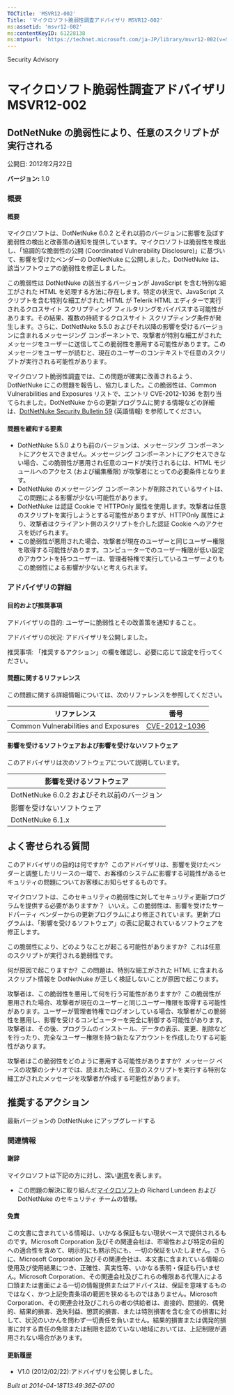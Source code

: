 ```yaml
---
TOCTitle: 'MSVR12-002'
Title: 'マイクロソフト脆弱性調査アドバイザリ MSVR12-002'
ms:assetid: 'msvr12-002'
ms:contentKeyID: 61228138
ms:mtpsurl: 'https://technet.microsoft.com/ja-JP/library/msvr12-002(v=Security.10)'
---
```


Security Advisory

マイクロソフト脆弱性調査アドバイザリ MSVR12-002
===============================================

DotNetNuke の脆弱性により、任意のスクリプトが実行される
-------------------------------------------------------

公開日: 2012年2月22日

**バージョン:** 1.0

### 概要

#### 概要

マイクロソフトは、DotNetNuke 6.0.2 とそれ以前のバージョンに影響を及ぼす脆弱性の検出と改善策の通知を提供しています。マイクロソフトは脆弱性を検出し、「協調的な脆弱性の公開 (Coordinated Vulnerability Disclosure)」に基づいて、影響を受けたベンダーの DotNetNuke に公開しました。DotNetNuke は、該当ソフトウェアの脆弱性を修正しました。

この脆弱性は DotNetNuke の該当するバージョンが JavaScript を含む特別な細工がされた HTML を処理する方法に存在します。特定の状況で、JavaScript スクリプトを含む特別な細工がされた HTML が Telerik HTML エディターで実行されるクロスサイト スクリプティング フィルタリングをバイパスする可能性があります。その結果、複数の持続するクロスサイト スクリプティング条件が発生します。さらに、DotNetNuke 5.5.0 およびそれ以降の影響を受けるバージョンに含まれるメッセージング コンポーネントで、攻撃者が特別な細工がされたメッセージをユーザーに送信してこの脆弱性を悪用する可能性があります。このメッセージをユーザーが読むと、現在のユーザーのコンテキストで任意のスクリプトが実行される可能性があります。

マイクロソフト脆弱性調査では、この問題が確実に改善されるよう、DotNetNuke にこの問題を報告し、協力しました。この脆弱性は、Common Vulnerabilities and Exposures リストで、エントリ CVE-2012-1036 を割り当てられました。DotNetNuke からの更新プログラムに関する情報などの詳細は、[DotNetNuke Security Bulletin 59](http://www.dotnetnuke.com/news/security-policy/security-bulletin-no.59.aspx) (英語情報) を参照してください。

#### 問題を緩和する要素

-   DotNetNuke 5.5.0 よりも前のバージョンは、メッセージング コンポーネントにアクセスできません。メッセージング コンポーネントにアクセスできない場合、この脆弱性が悪用され任意のコードが実行されるには、HTML モジュールへのアクセス (および編集権限) が攻撃者にとっての必要条件となります。
-   DotNetNuke のメッセージング コンポーネントが削除されているサイトは、この問題による影響が少ない可能性があります。
-   DotNetNuke は認証 Cookie で HTTPOnly 属性を使用します。攻撃者は任意のスクリプトを実行しようとする可能性がありますが、HTTPOnly 属性により、攻撃者はクライアント側のスクリプトを介した認証 Cookie へのアクセスを妨げられます。
-   この脆弱性が悪用された場合、攻撃者が現在のユーザーと同じユーザー権限を取得する可能性があります。コンピューターでのユーザー権限が低い設定のアカウントを持つユーザーは、管理者特権で実行しているユーザーよりもこの脆弱性による影響が少ないと考えられます。

### アドバイザリの詳細

#### 目的および推奨事項

アドバイザリの目的: ユーザーに脆弱性とその改善策を通知すること。

アドバイザリの状況: アドバイザリを公開しました。

推奨事項: 「推奨するアクション」の欄を確認し、必要に応じて設定を行ってください。

#### 問題に関するリファレンス

この問題に関する詳細情報については、次のリファレンスを参照してください。

| リファレンス                         | 番号                                                                             |
|--------------------------------------|----------------------------------------------------------------------------------|
| Common Vulnerabilities and Exposures | [CVE-2012-1036](http://www.cve.mitre.org/cgi-bin/cvename.cgi?name=cve-2012-1036) |

#### 影響を受けるソフトウェアおよび影響を受けないソフトウェア

このアドバイザリは次のソフトウェアについて説明しています。

| 影響を受けるソフトウェア                    |
|---------------------------------------------|
| DotNetNuke 6.0.2 およびそれ以前のバージョン |
| 影響を受けないソフトウェア                  |
| DotNetNuke 6.1.x                            |

よく寄せられる質問
------------------

<span></span>
このアドバイザリの目的は何ですか? 
このアドバイザリは、影響を受けたベンダーと調整したリリースの一環で、お客様のシステムに影響する可能性があるセキュリティの問題についてお客様にお知らせするものです。

マイクロソフトは、このセキュリティの脆弱性に対してセキュリティ更新プログラムを提供する必要がありますか？ 
いいえ。この脆弱性は、影響を受けたサードパーティ ベンダーからの更新プログラムにより修正されています。更新プログラムは、「影響を受けるソフトウェア」の表に記載されているソフトウェアを修正します。

この脆弱性により、どのようなことが起こる可能性がありますか? 
これは任意のスクリプトが実行される脆弱性です。

何が原因で起こりますか? 
この問題は、特別な細工がされた HTML に含まれるスクリプト情報を DotNetNuke が正しく検証しないことが原因で起こります。

攻撃者は、この脆弱性を悪用して何を行う可能性がありますか? 
この脆弱性が悪用された場合、攻撃者が現在のユーザーと同じユーザー権限を取得する可能性があります。ユーザーが管理者特権でログオンしている場合、攻撃者がこの脆弱性を悪用し、影響を受けるコンピューターを完全に制御する可能性があります。攻撃者は、その後、プログラムのインストール、データの表示、変更、削除などを行ったり、完全なユーザー権限を持つ新たなアカウントを作成したりする可能性があります。

攻撃者はこの脆弱性をどのように悪用する可能性がありますか? 
メッセージ ベースの攻撃のシナリオでは、読まれた時に、任意のスクリプトを実行する特別な細工がされたメッセージを攻撃者が作成する可能性があります。

推奨するアクション
------------------

<span></span>
最新バージョンの DotNetNuke にアップグレードする

### 関連情報

#### 謝辞

マイクロソフトは下記の方に対し、深い[謝意](http://technet.microsoft.com/ja-jp/security/bulletin/policy)を表します。

-   この問題の解決に取り組んだ[マイクロソフト](http://www.microsoft.com/)の Richard Lundeen および DotNetNuke のセキュリティ チームの皆様。

#### 免責

この文書に含まれている情報は、いかなる保証もない現状ベースで提供されるものです。Microsoft Corporation 及びその関連会社は、市場性および特定の目的への適合性を含めて、明示的にも黙示的にも、一切の保証をいたしません。さらに、Microsoft Corporation 及びその関連会社は、本文書に含まれている情報の使用及び使用結果につき、正確性、真実性等、いかなる表明・保証も行いません。Microsoft Corporation、その関連会社及びこれらの権限ある代理人による口頭または書面による一切の情報提供またはアドバイスは、保証を意味するものではなく、かつ上記免責条項の範囲を狭めるものではありません。Microsoft Corporation、その関連会社及びこれらの者の供給者は、直接的、間接的、偶発的、結果的損害、逸失利益、懲罰的損害、または特別損害を含む全ての損害に対して、状況のいかんを問わず一切責任を負いません。結果的損害または偶発的損害に対する責任の免除または制限を認めていない地域においては、上記制限が適用されない場合があります。

#### 更新履歴

-   V1.0 (2012/02/22):アドバイザリを公開しました。

*Built at 2014-04-18T13:49:36Z-07:00*
